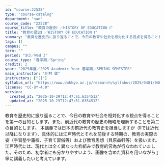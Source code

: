 ```yaml
---
id: "course:22528"
type: "course-catalog"
department: "nan"
course_code: "22528"
course_title: "教育の歴史Ⅰ ／HISTORY OF EDUCATION Ⅰ"
title: "教育の歴史Ⅰ ／HISTORY OF EDUCATION Ⅰ"
summary: "教育を歴史的に振り返ることで、今日の教育や社会を相対化する視点を得ることを第一の目的とします。また、前近代の教育の歴史の概略を理解することを第二の目的とします。 本講義では日本の前近代の教育史を担当しますが（Ⅱでは近代以降になります）、具体…"
tags: []
campus: ""
term: ""
period: "水3／Wed 3"
course_type: "春学期／Spring"
credits: 2
year: "2025年度／2025 Academic Year 春学期／SPRING SEMESTER"
main_instructor: "川村 肇"
instructors: ["[]"]
syllabus_url: "https://www.dokkyo.ac.jp/research/syllabus/2025/0401/0401_22528_ja_JP.html"
license: "CC-BY-4.0"
version:
  created_at: "2025-10-29T12:47:51.635451Z"
  updated_at: "2025-10-29T12:47:51.635451Z"
---
```

教育を歴史的に振り返ることで、今日の教育や社会を相対化する視点を得ることを第一の目的とします。また、前近代の教育の歴史の概略を理解することを第二の目的とします。 本講義では日本の前近代の教育史を担当しますが（Ⅱでは近代以降になります）、具体的には江戸時代とそれを前後する時期の、教育の実際の姿（手習塾や藩校、子育て習俗等）および教育思想（貝原益軒等）を扱います。 江戸時代には、現代とは全く異なった枠組みで教育的営為が行なわれていました。そのため、初学者にも分かりやすいよう、画像を含めた資料を用いながら丁寧に講義したいと考えています。
